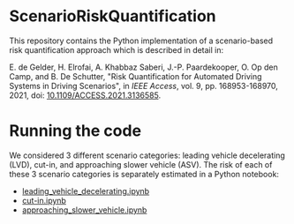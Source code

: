 # ScenarioRiskQuantification

This repository contains the Python implementation of a scenario-based risk quantification approach which is described in detail in:

E. de Gelder, H. Elrofai, A. Khabbaz Saberi, J.-P. Paardekooper, O. Op den Camp, and B. De Schutter, 
"Risk Quantification for Automated Driving Systems in Driving Scenarios",
in *IEEE Access*, vol. 9, pp. 168953-168970, 2021,
doi: [10.1109/ACCESS.2021.3136585](https://doi.org/10.1109/ACCESS.2021.3136585).

# Running the code

We considered 3 different scenario categories: leading vehicle decelerating (LVD), cut-in, and approaching slower vehicle (ASV).
The risk of each of these 3 scenario categories is separately estimated in a Python notebook:

- [leading_vehicle_decelerating.ipynb](leading_vehicle_decelerating.ipynb)
- [cut-in.ipynb](cut-in.ipynb)
- [approaching_slower_vehicle.ipynb](approaching_slower_vehicle.ipynb)

